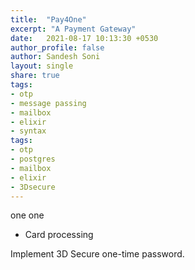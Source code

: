 ```yaml
---
title:  "Pay4One"
excerpt: "A Payment Gateway"
date:   2021-08-17 10:13:30 +0530
author_profile: false
author: Sandesh Soni
layout: single
share: true
tags:
- otp
- message passing
- mailbox
- elixir
- syntax
tags:
- otp
- postgres
- mailbox
- elixir
- 3Dsecure
---
```



one one
- Card processing

Implement 3D Secure one-time password.